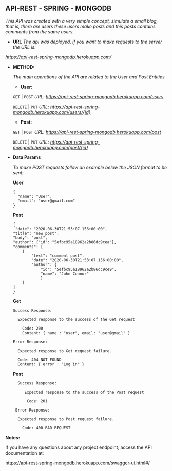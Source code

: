 **API-REST - SPRING - MONGODB**
----
_This API was created with a very simple concept, simulate a small blog, that is, there are users these users make posts and this posts contains comments from the same users._

* **URL**
_The api was deployed, if you want to make requests to the server the URL is:_

_https://api-rest-spring-mongodb.herokuapp.com/_

* **METHOD:**
  
  _The main operations of the API are related to the User and Post Entities_
  
  * **User:**

  `GET` | `POST` 
  _URL: https://api-rest-spring-mongodb.herokuapp.com/users_
  
  `DELETE` | `PUT`
  _URL: https://api-rest-spring-mongodb.herokuapp.com/users/{id}_
  
  
   * **Post:**

  `GET` | `POST`
  _URL: https://api-rest-spring-mongodb.herokuapp.com/post_
  
  `DELETE` | `PUT`
  _URL: https://api-rest-spring-mongodb.herokuapp.com/post/{id}_

  
* **Data Params**

  _To make POST requests follow an example below the JSON format to be sent:_
  
  
  
  **User**
  
  ```
  {
    "name": "User",
    "email": "user@gmail.com"
  }
  ```
  
  
  **Post**

    ```
  {
	 "date": "2020-06-30T21:53:07.156+00:00",
    "title": "new post",
    "body": "post",
    "author": {"id": "5efbc95a18962a2b86dc9cea"},
    "comments": [
        {
            "text": "comment post",
            "date": "2020-06-30T21:53:07.156+00:00",
            "author": {
                "id": "5efbc95a18962a2b86dc9ce9",
                "name": "John Connor"
                }
        }
    ]
  }
  ```
  
  **Get**
  
	  Success Response:
	  
		Expected response to the success of the Get request

		  Code: 200 
		  Content: { name : "user", email: "user@gmail" }
	 
	  Error Response:

		Expected response to Get request failure.

		Code: 404 NOT FOUND 
		Content: { error : "Log in" }
	
	
  **Post**
  
		Success Response:
  
		   Expected response to the success of the Post request

			Code: 201 
	 
	   Error Response:

		Expected response to Post request failure.

		  Code: 400 BAD REQUEST 
	

**Notes:**

  If you have any questions about any project endpoint, access the API documentation at:
  
  https://api-rest-spring-mongodb.herokuapp.com/swagger-ui.html#/
